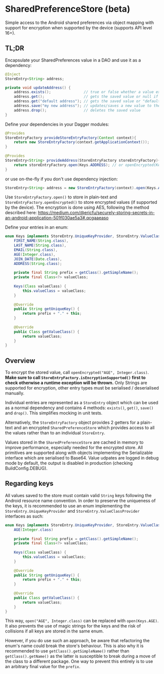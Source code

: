 SharedPreferenceStore (beta)
============================

Simple access to the Android shared preferences via object mapping with support for encryption when supported by the device (supports API level 16+).

TL;DR
-----

Encapsulate your SharedPreferences value in a DAO and use it as a dependency:

```java
@Inject
StoreEntry<String> address;

private void updateAddress() {
    address.exists();               // true or false whether a value exists in SharedPreferences
    address.get();                  // gets the saved value or null if none present 
    address.get("default address"); // gets the saved value or "default address" if not present
    address.save("my new address"); // updates/saves a new value to the SharedPreferences
    address.drop();                 // deletes the saved value
}  
```

Define your dependencies in your Dagger modules:

```java
@Provides
StoreEntryFactory provideStoreEntryFactory(Context context){
    return new StoreEntryFactory(context.getApplicationContext());
}
      
@Provides
StoreEntry<String> provideAddress(StoreEntryFactory storeEntryFactory){
    return storeEntryFactory.open(Keys.ADDRESS); // or openEncrypted(Keys.ADDRESS);
}
```

or use on-the-fly if you don't use dependency injection:

```java
StoreEntry<String> address = new StoreEntryFactory(context).open(Keys.ADDRESS);
```

Use ``StoreEntryFactory.open()`` to store in plain-text and ``StoreEntryFactory.openEncrypted()`` to store encrypted values (if supported by the device). The encryption is done using AES, following the method described here: https://medium.com/@ericfu/securely-storing-secrets-in-an-android-application-501f030ae5a3#.qcgaaeaso

Define your entries in an enum:

```java
enum Keys implements StoreEntry.UniqueKeyProvider, StoreEntry.ValueClassProvider {  
    FIRST_NAME(String.class),
    LAST_NAME(String.class),
    EMAIL(String.class),
    AGE(Integer.class),
    JOIN_DATE(Date.class),
    ADDRESS(String.class);
        
    private final String prefix = getClass().getSimpleName();
    private final Class<?> valueClass;
        
    Keys(Class valueClass) {
        this.valueClass = valueClass;
    }
        
    @Override
    public String getUniqueKey() {
        return prefix + "." + this; 
    }
        
    @Override
    public Class getValueClass() {
        return valueClass;
    }
}
```

Overview
--------

To encrypt the stored value, call ``openEncrypted("AGE", Integer.class)``.
**Make sure to call ``StoreEntryFactory.isEncryptionSupported()`` first to check otherwise a runtime exception will be thrown.**
Only Strings are supported for encryption, other entry types must be serialised / deserialised manually. 

Individual entries are represented as a ``StoreEntry`` object which can be used as a normal dependency and contains 4 methods: ``exists()``, ``get()``, ``save()`` and ``drop()``. This simplifies mocking in unit tests.

Alternatively, the ``StoreEntryFactory`` object provides 2 getters for a plain-text and an encrypted ``SharedPreferenceStore`` which provides access to all the values rather than to an individual ``StoreEntry``.

Values stored in the ``SharedPreferenceStore`` are cached in memory to improve performance, especially needed for the encrypted store.
All primitives are supported along with objects implementing the Serializable interface which are serialised to Base64.
Value udpates are logged in debug mode by default, the output is disabled in production (checking BuildConfig.DEBUG).

Regarding keys
--------------

All values saved to the store must contain valid ``String`` keys following the Android resource name convention.
In order to preserve the uniqueness of the keys, it is recommended to use an enum implementing the ``StoreEntry.UniqueKeyProvider`` and ``StoreEntry.ValueClassProvider`` interfaces as such:

```java
enum Keys implements StoreEntry.UniqueKeyProvider, StoreEntry.ValueClassProvider {   
    AGE(Integer.class)
    
    private final String prefix = getClass().getSimpleName();
    private final Class<?> valueClass;
    
    Keys(Class valueClass) {
        this.valueClass = valueClass;
    }
    
    @Override
    public String getUniqueKey() {
        return prefix + "." + this;
    }
    
    @Override
    public Class getValueClass() {
        return valueClass;
    }
}
```

This way, ``open("AGE", Integer.class)`` can be replaced with ``open(Keys.AGE)``. It also prevents the use of magic strings for the keys and the risk of collisions if all keys are stored in the same enum.

However, if you do use such an approach, be aware that refactoring the enum's name could break the store's behaviour.
This is also why it is recommended to use ``getClass().getSimpleName()`` rather than ``getClass().getName()`` as the latter is susceptible to break during a move of the class to a different package. One way to prevent this entirely is to use an arbitrary final value for the ``prefix``.

